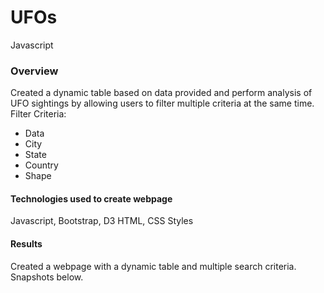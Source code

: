 # UFOs
Javascript

### Overview
Created a dynamic table based on data provided and perform analysis of UFO sightings by allowing users to filter multiple criteria at the same time.
Filter Criteria:
* Data
* City
* State
* Country
* Shape

#### Technologies used to create webpage
Javascript, Bootstrap, D3
HTML, CSS Styles

#### Results
Created a webpage with a dynamic table and multiple search criteria. Snapshots below.




